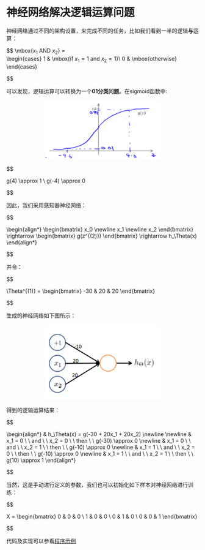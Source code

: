 神经网络解决逻辑运算问题
==============

神经网络通过不同的架构设置，来完成不同的任务，比如我们看到一半的逻辑**与**运算：

$$
\mbox{$x_1$ AND $x_2$} =  
\begin{cases}
1 & \mbox{if $x_1=1$ and $x_2=1$}\\
0 & \mbox{otherwise}
\end{cases}

$$

可以发现，逻辑运算可以转换为一个**01分类问题**。在sigmoid函数中:

<div style="text-align: center">
<img src="../attachments/sigmoid性质.png" width="300"></img>
</div>

$$

g(4) \approx 1 \\
g(-4) \approx 0

$$

因此，我们采用感知器神经网络：

$$

\begin{align*}
\begin{bmatrix}
x_0 \newline x_1 \newline x_2
\end{bmatrix}
\rightarrow
\begin{bmatrix}
g(z^{(2)})
\end{bmatrix}
\rightarrow
h_\Theta(x)
\end{align*}

$$

并令：

$$

\Theta^{(1)} =
\begin{bmatrix}
-30 & 20 & 20
\end{bmatrix}

$$

生成的神经网络如下图所示：

<div style="text-align: center">
<img src="../attachments/逻辑AND运算.png" width="300"></img>
</div>

得到的逻辑运算结果：

$$

\begin{align*}
& h_\Theta(x) = g(-30 + 20x_1 + 20x_2) \newline \newline
& x_1 = 0 \ \ and \ \ x_2 = 0 \ \ then \ \ g(-30) \approx 0 \newline
& x_1 = 0 \ \ and \ \ x_2 = 1 \ \ then \ \ g(-10) \approx 0 \newline
& x_1 = 1 \ \ and \ \ x_2 = 0 \ \ then \ \ g(-10) \approx 0 \newline
& x_1 = 1 \ \ and \ \ x_2 = 1 \ \ then \ \ g(10) \approx 1
\end{align*}

$$

当然，这是手动进行定义的参数，我们也可以初始化如下样本对神经网络进行训练：

$$

X =
\begin{bmatrix}
0 & 0 & 0 \\
1 & 0 & 0 \\
0 & 1 & 0 \\
0 & 0 & 1
\end{bmatrix}

$$

代码及实现可以参看[程序示例](../codes/逻辑运算.html)
